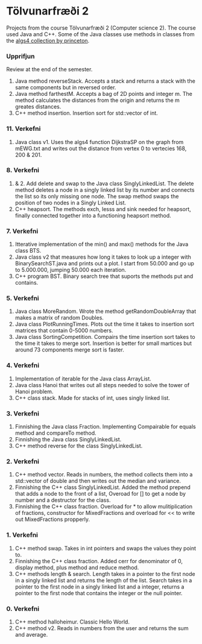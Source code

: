 # Tölvunarfræði 2

Projects from the course Tölvunarfræði 2 (Computer science 2). The course used Java and C++. Some of the Java classes use methods in classes from the [algs4 collection by princeton](https://algs4.cs.princeton.edu/code/).

### Upprifjun

Review at the end of the semester.

1.  Java method reverseStack. Accepts a stack and returns a stack with the same components but in reversed order.
2.  Java method farthestM. Accepts a bag of 2D points and integer m. The method calculates the distances from the origin and returns the m greates distances.
3.  C++ method insertion. Insertion sort for std::vector of int.

### 11. Verkefni

1. Java class v1. Uses the algs4 function DijkstraSP on the graph from mEWG.txt and writes out the distance from vertex 0 to vertecies 168, 200 & 201.

### 8. Verkefni

1. & 2. Add delete and swap to the Java class SinglyLinkedList. The delete method deletes a node in a singly linked list by its number and connects the list so its only missing one node. The swap method swaps the position of two nodes in a Singly Linked List.
3. C++ heapsort. The methods exch, lesss and sink needed for heapsort, finally connected together into a functioning heapsort method.

### 7. Verkefni

1. Itterative implementation of the min() and max() methods for the Java class BTS.
2. Java class v2 that measures how long it takes to look up a integer with BinarySearchST.java and prints out a plot. I start from 50.000 and go up to 5.000.000, jumping 50.000 each iteration.
3. C++ program BST. Binary search tree that suports the methods put and contains.

### 5. Verkefni

1. Java class MoreRandom. Wrote the method getRandomDoubleArray that makes a matrix of random Doubles.
2. Java class PlotRunningTimes. Plots out the time it takes to insertion sort matrices that contain 0-5000 numbers.
3. Java class SortingCompetition. Compairs the time insertion sort takes to the time it takes to merge sort. Insertion is better for small martices but around 73 components merge sort is faster.

### 4. Verkefni

1. Implementation of iterable for the Java class ArrayList.
2. Java class Hanoi that writes out all steps needed to solve the tower of Hanoi problem.
3. C++ class stack. Made for stacks of int, uses singly linked list.

### 3. Verkefni

1. Finnishing the Java class Fraction. Implementing Compairable for equals method and compareTo method.
2. Finnishing the Java class SinglyLinkedList.
3. C++ method reverse for the class SinglyLinkedList.

### 2. Verkefni

1. C++ method vector. Reads in numbers, the method collects them into a std::vector of double and then writes out the median and variance.
2. Finnishing the C++ class SinglyLinkedList. Added the method prepend that adds a node to the front of a list, Overoad for [] to get a node by number and a destructor for the class.
3. Finnishing the C++ class fraction. Overload for \* to allow mulitiplication of fractions, constructor for MixedFractions and overload for << to write out MixedFractions propperly.

### 1. Verkefni

1. C++ method swap. Takes in int pointers and swaps the values they point to.
2. Finnishing the C++ class fraction. Added cerr for denominator of 0, display method, plus method and reduce method.
3. C++ methods length & search. Length takes in a pointer to the first node in a singly linked list and returns the length of the list. Search takes in a pointer to the first node in a singly linked list and a integer, returns a pointer to the first node that contains the integer or the null pointer.

### 0. Verkefni

1. C++ method halloheimur. Classic Hello World.
2. C++ method v2. Reads in numbers from the user and returns the sum and average.
